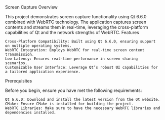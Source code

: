 Screen Capture
Overview

This project demonstrates screen capture functionality using Qt 6.6.0 combined with WebRTC technology. The application captures screen contents and streams them in real-time, leveraging the cross-platform capabilities of Qt and the network strengths of WebRTC.
Features

    Cross-Platform Compatibility: Built using Qt 6.6.0, ensuring support on multiple operating systems.
    WebRTC Integration: Employs WebRTC for real-time screen content transmission.
    Low Latency: Ensures real-time performance in screen sharing scenarios.
    Customizable User Interface: Leverage Qt’s robust UI capabilities for a tailored application experience.

Prerequisites

Before you begin, ensure you have met the following requirements:

    Qt 6.6.0: Download and install the latest version from the Qt website.
    CMake: Ensure CMake is installed for building the project.
    WebRTC Libraries: Make sure to have the necessary WebRTC libraries and dependencies installed.

